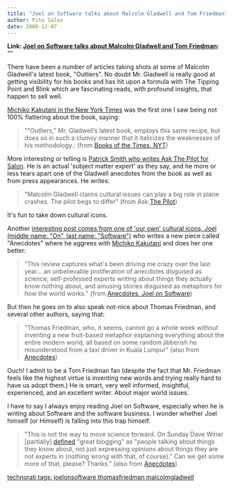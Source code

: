 ```yaml
---
title: "Joel on Software talks about Malcolm Gladwell and Tom Friedman"
author: Pito Salas
date: 2008-12-07
---
```


**Link: [Joel on Software talks about Malcolm Gladwell and Tom Friedman](None):** ""

There have been a number of articles taking shots at some of Malcolm
Gladwell's latest book, "Outliers". No doubt Mr. Gladwell is really good at
getting visibility for his books and has hit upon a formula with The Tipping
Point and Blink which are fascinating reads, with profound insights, that
happen to sell well.

[Michiko Kakutani in the New York
Times](<http://www.nytimes.com/2008/11/18/books/18kaku.html?_r=2>) was the
first one I saw being not 100% flattering about the book, saying:

> "“Outliers,” Mr. Gladwell’s latest book, employs this same recipe, but does
> so in such a clumsy manner that it italicizes the weaknesses of his
> methodology.: (from [Books of the Times,
> NYT](<http://www.nytimes.com/2008/11/18/books/18kaku.html?_r=2>))

More interesting or telling is [Patrick Smith who writes Ask The Pilot for
Salon](<http://www.salon.com/tech/col/smith/2008/12/05/askthepilot301/index.html>).
He is an actual 'subject matter expert' as they say, and he more or less tears
apart one of the Gladwell anecdotes from the book as well as from press
appearances. He writes:

> "Malcolm Gladwell claims cultural issues can play a big role in plane
> crashes. The pilot begs to differ" (from Ask [The
> Pilot](<http://www.salon.com/tech/col/smith/2008/12/05/askthepilot301/index.html>))

It's fun to take down cultural icons.

Another [interesting post comes from one of 'our own' cultural icons, Joel
(middle name: "On", last name:
"Software")](<http://www.joelonsoftware.com/items/2008/11/18.html>) who writes
a new piece called "Anecdotes" where he aggrees with [Michiko
Kakutani](<http://www.nytimes.com/2008/11/18/books/18kaku.html?_r=2>) and does
her one better:

> "This review captures what's been driving me crazy over the last year… an
> unbelievable proliferation of anecdotes disguised as science, self-professed
> experts writing about things they actually know nothing about, and amusing
> stories disguised as metaphors for how the world works." (from [Anecdotes,
> Joel on Software](<http://www.joelonsoftware.com/items/2008/11/18.html>))

But then he goes on to also speak not-nice about Thomas Friedman, and several
other authors, saying that:

> "Thomas Friedman, who, it seems, cannot go a whole week without inventing a
> new fruit-based metaphor explaining everything about the entire modern
> world, all based on some random jibberish he misunderstood from a taxi
> driver in Kuala Lumpur" (also from
> [Anecdotes](<http://www.joelonsoftware.com/items/2008/11/18.html>))

Ouch! I admit to be a Tom Friedman fan (despite the fact that Mr. Friedman
feels like the highest virtue is inventing new words and trying really hard to
have us adopt them.) He is smart, very well informed, insightful, experienced,
and an excellent writer. About major world issues.

I have to say I always enjoy reading Joel on Software, especially when he is
writing about Software and the software business. I wonder whether Joel
himself (or Himself) is falling into this trap himself:

> "This is not the way to move science forward. On Sunday Dave Winer
> [partially]
> [defined](<http://www.scripting.com/stories/2008/11/16/threeExamplesOfGreatBloggi.html>)
> "great blogging" as "people talking about things they know about, not just
> expressing opinions about things they are not experts in (nothing wrong with
> that, of course)." Can we get some more of that, please? Thanks." (also from
> [Anecdotes](<http://www.joelonsoftware.com/items/2008/11/18.html>))

[technorati tags: joelonsoftware thomasfriedman
malcolmgladwell](<http://technorati.com/tag/joelonsoftware%20thomasfriedman%20malcolmgladwell>)


